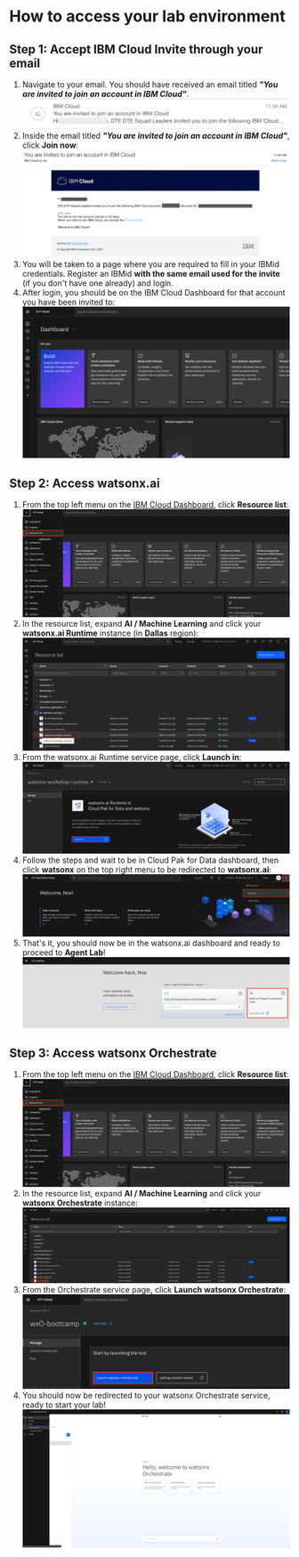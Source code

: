 # How to access your lab environment

## Step 1: Accept IBM Cloud Invite through your email

1. Navigate to your email. You should have received an email titled ***"You are invited to join an account in IBM Cloud"***.
    ![IBM Cloud account](./assets/1-invite-email.png)
2. Inside the email titled ***"You are invited to join an account in IBM Cloud"***, click **Join now**:
    ![IBM Cloud account](./assets/2-join-now.png)
3. You will be taken to a page where you are required to fill in your IBMid credentials. Register an IBMid **with the same email used for the invite** (if you don't have one already) and login.
4. After login, you should be on the IBM Cloud Dashboard for that account you have been invited to:
    ![IBM Cloud account](./assets/3-dashboard.png)

## Step 2: Access watsonx.ai

1. From the top left menu on the [IBM Cloud Dashboard](https://cloud.ibm.com/), click **Resource list**:
    ![IBM Cloud account](./assets/8-resource-list.png)
2. In the resource list, expand **AI / Machine Learning** and click your **watsonx.ai Runtime** instance (in **Dallas** region):
    ![IBM Cloud account](./assets/4-resource-list-watsonx-ai.png)
3. From the watsonx.ai Runtime service page, click **Launch in**:
    ![IBM Cloud account](./assets/5-watsonx-launch.png)
4. Follow the steps and wait to be in Cloud Pak for Data dashboard, then click **watsonx** on the top right menu to be redirected to **watsonx.ai**:
    ![IBM Cloud account](./assets/6-cpd-navigate-watsonx.png)
5. That's it, you should now be in the watsonx.ai dashboard and ready to proceed to **Agent Lab**!
    ![IBM Cloud account](./assets/7-watsonx-dashboard.png)

## Step 3: Access watsonx Orchestrate

1. From the top left menu on the [IBM Cloud Dashboard](https://cloud.ibm.com/), click **Resource list**:
    ![IBM Cloud account](./assets/8-resource-list.png)
2. In the resource list, expand **AI / Machine Learning** and click your **watsonx Orchestrate** instance:
    ![IBM Cloud account](./assets/9-resource-list-wxO.png)
2. From the Orchestrate service page, click **Launch watsonx Orchestrate**:
    ![IBM Cloud account](./assets/10-lauch-wxO.png)
3. You should now be redirected to your watsonx Orchestrate service, ready to start your lab!
    ![IBM Cloud account](./assets/11-wxO-home.png)